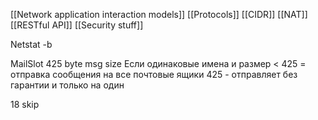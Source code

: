 [[Network application interaction models]]
[[Protocols]]
[[CIDR]]
[[NAT]]
[[RESTful API]]
[[Security stuff]]

Netstat -b





MailSlot 425 byte msg size
Если одинаковые имена и размер < 425 = отправка сообщения на все почтовые ящики
 425 - отправляет без гарантии и только на один 





18 skip
